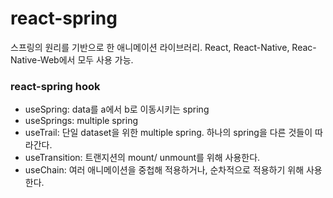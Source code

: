 # react-spring

스프링의 원리를 기반으로 한 애니메이션 라이브러리. React, React-Native, Reac-Native-Web에서 모두 사용 가능.

### react-spring hook

* useSpring: data를 a에서 b로 이동시키는 spring
* useSprings: multiple spring
* useTrail: 단일 dataset을 위한 multiple spring. 하나의 spring을 다른 것들이 따라간다.
* useTransition: 트랜지션의 mount/ unmount를 위해 사용한다.
* useChain: 여러 애니메이션을 중첩해 적용하거나, 순차적으로 적용하기 위해 사용한다.



